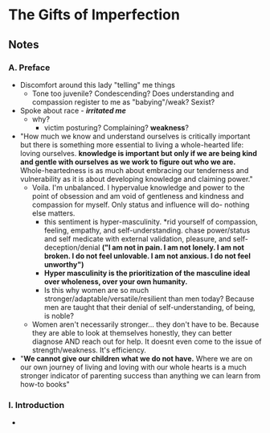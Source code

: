 # The Gifts of Imperfection

## Notes

### A. Preface 
- Discomfort around this lady "telling" me things
    - Tone too juvenile? Condescending? Does understanding and compassion register to me as "babying"/weak? Sexist?
- Spoke about race - **_irritated me_**
    - why?
        - victim posturing? Complaining? **weakness**?
- "How much we know and understand ourselves is critically important but there is something more essential to living a whole-hearted life: loving ourselves. **knowledge is important but only if we are being kind and gentle with ourselves as we work to figure out who we are.** Whole-heartedness is as much about embracing our tenderness and vulnerability as it is about developing knowledge and claiming power."
    - Voila. I'm unbalanced. I hypervalue knowledge and power to the point of obsession and am void of gentleness and kindness and compassion for myself. Only status and influence will do- nothing else matters.
        - this sentiment is hyper-masculinity. *rid yourself of compassion, feeling, empathy, and self-understanding. chase power/status and self medicate with external validation, pleasure, and self-deception/denial **("I am not in pain. I am not lonely. I am not broken. I do not feel unlovable. I am not anxious. I do not feel unworthy")**
        - **Hyper masculinity is the prioritization of the masculine ideal over wholeness, over your own humanity.** 
        - Is this why women are so much stronger/adaptable/versatile/resilient than men today? Because men are taught that their denial of self-understanding, of being, is noble?
    - Women aren't necessarily stronger... they don't have to be.  Because they are able to look at themselves honestly, they can better diagnose AND reach out for help. It doesnt even come to the issue of strength/weakness. It's efficiency.
- "**We cannot give our children what we do not have.** Where we are on our own journey of living and loving with our whole hearts is a much stronger indicator of parenting success than anything we can learn from how-to books"

### I. Introduction
- 